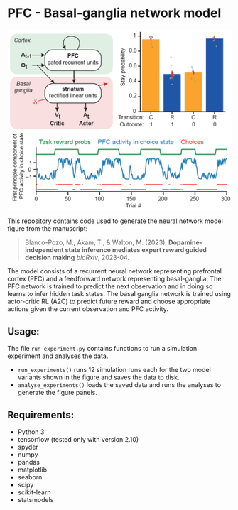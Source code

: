 # PFC - Basal-ganglia network model

![Figure](./figure.png)

This repository contains code used to generate the neural network model figure from the manuscript:

> Blanco-Pozo, M., Akam, T., &  Walton, M. (2023).  **Dopamine-independent state inference mediates expert reward guided decision making**  *bioRxiv*, 2023-04.

The model consists of a recurrent neural network representing prefrontal cortex (PFC) and a feedforward network representing basal-ganglia.  The PFC network is trained to predict the next observation and in doing so learns to infer hidden task states.  The basal ganglia network is trained using actor-critic RL (A2C) to predict future reward and choose appropriate actions given the current observation and PFC activity.  

## Usage:

The file `run_experiment.py` contains functions to run a simulation experiment and analyses the data.

-  `run_experiments()` runs 12 simulation runs each for the two model variants shown in the figure and saves the data to disk. 
-  `analyse_experiments()` loads the saved data and runs the analyses to generate the figure panels.

## Requirements:

- Python 3
- tensorflow  (tested only with version 2.10)
- spyder
- numpy
- pandas
- matplotlib
- seaborn
- scipy
- scikit-learn
- statsmodels

 